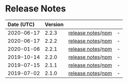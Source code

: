 # Release Notes

| Date (UTC) | Version |  |  |
| :-- | :-- | :--: | :-- |
2020-06-17 | 2.2.3 | [release notes](v2.2.3/README.md)/[npm](https://www.npmjs.com/package/@dagonmetric/ng-log-gtag/v/2.2.3) | - |
2020-06-17 | 2.2.2 | [release notes](v2.2.2/README.md)/[npm](https://www.npmjs.com/package/@dagonmetric/ng-log-gtag/v/2.2.2) | - |
2020-01-06 | 2.2.1 | [release notes](v2.2.1/README.md)/[npm](https://www.npmjs.com/package/@dagonmetric/ng-log-gtag/v/2.2.1) | - |
2019-10-14 | 2.2.0 | [release notes](v2.2.0/README.md)/[npm](https://www.npmjs.com/package/@dagonmetric/ng-log-gtag/v/2.2.0) | - |
2019-07-15 | 2.1.1 | [release notes](v2.1.1/README.md)/[npm](https://www.npmjs.com/package/@dagonmetric/ng-log-gtag/v/2.1.1) | - |
2019-07-02 | 2.1.0 | [release notes](v2.1.0/README.md)/[npm](https://www.npmjs.com/package/@dagonmetric/ng-log-gtag/v/2.1.0) | - |
